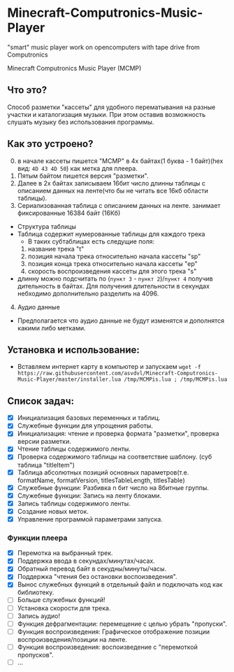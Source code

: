 # Minecraft-Computronics-Music-Player
"smart" music player work on opencomputers with tape drive from Computronics

Minecraft Computronics Music Player (MCMP)
## Что это?
Способ разметки "кассеты" для удобного перематывания на разные участки и каталогизация музыки. При этом оставив возможность слушать музыку без использования программы.

## Как это устроено?
0. в начале кассеты пишется "MCMP" в 4х байтах(1 буква - 1 байт)(hex вид: `4D 43 4D 50`) как метка для плеера.
1. Пятым байтом пишется версия "разметки".
2. Далее в 2х байтах записываем 16бит число длинны таблицы с описанием данных на ленте(что бы не читать все 16кб области таблицы).
3. Сериализованная таблица с описанием данных на ленте. занимает фиксированные 16384 байт (16Кб)
  - Структура таблицы
  - Таблица содержит нумерованные таблицы для каждого трека
    - В таких субтаблицах есть следущие поля:
    1. название трека "t"
    2. позиция начала трека относительно начала кассеты "sp"
    3. позиция конца трека относительно начала кассеты "ep"
    4. скорость воспроизведения кассеты для этого трека "s"
  - длинну можно подсчитать по (`пункт 3` - `пункт 2`)/`пункт 4` получив дительность в байтах. Для получения длительности в секундах небходимо дополнительно разделить на 4096.
4. Аудио данные
  - Предполагается что аудио данные не будут изменятся и дополнятся какими либо метками.

## Установка и использование:
- Вставляем интернет карту в компьютер и запускаем `wget -f https://raw.githubusercontent.com/asvdvl/Minecraft-Computronics-Music-Player/master/installer.lua /tmp/MCMPis.lua ; /tmp/MCMPis.lua`

## Список задач: 
- [x] Инициализация базовых переменных и таблиц.
- [x] Служебные функции для упрощения работы.
- [x] Инициализация: чтение и проверка формата "разметки", проверка версии разметки.
- [x] Чтение таблицы содержимого ленты.
- [x] Проверка содержимого таблицы на соответствие шаблону. (суб таблица "titleItem")
- [x] Таблица абсолютных позиций основных параметров(т.е. formatName, formatVersion, titlesTableLength, titlesTable)
- [x] Служебные функции: Разбивка n бит число на 8битные группы. 
- [x] Служебные функции: Запись на ленту блоками.
- [x] Запись таблицы содержимого ленты.
- [x] Создание новых меток.
- [x] Управление программой параметрами запуска.
### Функции плеера
- [x] Перемотка на выбранный трек.
- [x] Поддержка ввода в секундах/минутах/часах.
- [x] Обратный перевод байт в секудны/минуты/часы.
- [x] Поддержка "чтения без остановки воспоизведения".
- [x] Вынос служебных функций в отдельный файл и подключать код как библиотеку.
- [ ] Больше служебных функций!
- [ ] Установка скорости для трека. 
- [ ] Запись аудио!
- [ ] Функция дефрагментации: перемещение с целью убрать "пропуски".
- [ ] Функция воспроизведения: Графическое отображение позиции воспроизведения/позиции на ленте.
- [ ] Функция воспроизведения: воспоизведение с "перемоткой пропусков".
- [ ] ...
